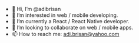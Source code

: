 - 👋 Hi, I’m @adibrisan
- 👀 I’m interested in web / mobile developing.
- 🌱 I’m currently a React / React Native developer.
- 💞️ I’m looking to collaborate on web / mobile apps.
- 📫 How to reach me: adi.brisan@yahoo.com

<!---
adibrisan/adibrisan is a ✨ special ✨ repository because its `README.md` (this file) appears on your GitHub profile.
You can click the Preview link to take a look at your changes.
--->
